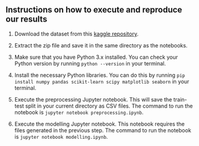 ## Instructions on how to execute and reproduce our results

1. Download the dataset from this [kaggle repository](https://www.kaggle.com/datasets/jarredpriester/taylor-swift-spotify-dataset).

2. Extract the zip file and save it in the same directory as the notebooks.

3. Make sure that you have Python 3.x installed. You can check your Python version by running `python --version` in your terminal.

4. Install the necessary Python libraries. You can do this by running `pip install numpy pandas scikit-learn scipy matplotlib seaborn` in your terminal.

5. Execute the preprocessing Jupyter notebook. This will save the train-test split in your current directory as CSV files. The command to run the notebook is `jupyter notebook preprocessing.ipynb`.

6. Execute the modelling Jupyter notebook. This notebook requires the files generated in the previous step. The command to run the notebook is `jupyter notebook modelling.ipynb`.